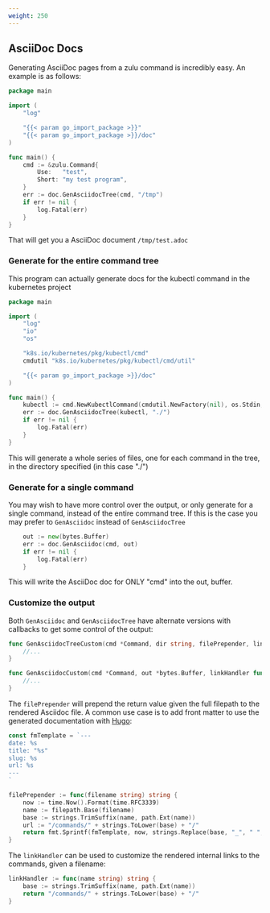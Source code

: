 ```yaml
---
weight: 250
---
```


## AsciiDoc Docs

Generating AsciiDoc pages from a zulu command is incredibly easy. An example is as follows:

```go
package main

import (
	"log"

	"{{< param go_import_package >}}"
	"{{< param go_import_package >}}/doc"
)

func main() {
	cmd := &zulu.Command{
		Use:   "test",
		Short: "my test program",
	}
	err := doc.GenAsciidocTree(cmd, "/tmp")
	if err != nil {
		log.Fatal(err)
	}
}
```

That will get you a AsciiDoc document `/tmp/test.adoc`

### Generate for the entire command tree

This program can actually generate docs for the kubectl command in the kubernetes project

```go
package main

import (
	"log"
	"io"
	"os"

	"k8s.io/kubernetes/pkg/kubectl/cmd"
	cmdutil "k8s.io/kubernetes/pkg/kubectl/cmd/util"

	"{{< param go_import_package >}}/doc"
)

func main() {
	kubectl := cmd.NewKubectlCommand(cmdutil.NewFactory(nil), os.Stdin, io.Discard, io.Discard)
	err := doc.GenAsciidocTree(kubectl, "./")
	if err != nil {
		log.Fatal(err)
	}
}
```

This will generate a whole series of files, one for each command in the tree, in the directory specified (in this case "./")

### Generate for a single command

You may wish to have more control over the output, or only generate for a single command, instead of the entire command tree. If this is the case you may prefer to `GenAsciidoc` instead of `GenAsciidocTree`

```go
	out := new(bytes.Buffer)
	err := doc.GenAsciidoc(cmd, out)
	if err != nil {
		log.Fatal(err)
	}
```

This will write the AsciiDoc doc for ONLY "cmd" into the out, buffer.

### Customize the output

Both `GenAsciidoc` and `GenAsciidocTree` have alternate versions with callbacks to get some control of the output:

```go
func GenAsciidocTreeCustom(cmd *Command, dir string, filePrepender, linkHandler func(string) string) error {
	//...
}
```

```go
func GenAsciidocCustom(cmd *Command, out *bytes.Buffer, linkHandler func(string) string) error {
	//...
}
```

The `filePrepender` will prepend the return value given the full filepath to the rendered Asciidoc file. A common use case is to add front matter to use the generated documentation with [Hugo](https://gohugo.io/):

```go
const fmTemplate = `---
date: %s
title: "%s"
slug: %s
url: %s
---
`

filePrepender := func(filename string) string {
	now := time.Now().Format(time.RFC3339)
	name := filepath.Base(filename)
	base := strings.TrimSuffix(name, path.Ext(name))
	url := "/commands/" + strings.ToLower(base) + "/"
	return fmt.Sprintf(fmTemplate, now, strings.Replace(base, "_", " ", -1), base, url)
}
```

The `linkHandler` can be used to customize the rendered internal links to the commands, given a filename:

```go
linkHandler := func(name string) string {
	base := strings.TrimSuffix(name, path.Ext(name))
	return "/commands/" + strings.ToLower(base) + "/"
}
```
